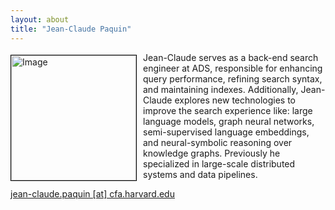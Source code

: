 ```yaml
---
layout: about
title: "Jean-Claude Paquin"
---
```


<img src="{{ site.baseurl }}/about/img/ads_logo.png" height="200" width="200" alt="Image" style="float: left; margin: 4px 10px 0px 0px; border: 1px solid #000000;">

Jean-Claude serves as a back-end search engineer at ADS, responsible for enhancing query performance, refining search syntax, and maintaining indexes. Additionally, Jean-Claude explores new technologies to improve the search experience like: large language models, graph neural networks, semi-supervised language embeddings, and neural-symbolic reasoning over knowledge graphs. Previously he specialized in large-scale distributed systems and data pipelines.

[jean-claude.paquin [at] cfa.harvard.edu](mailto:jean-claude.paquin@cfa.harvard.edu)